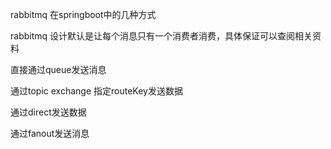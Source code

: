 rabbitmq  在springboot中的几种方式

rabbitmq 设计默认是让每个消息只有一个消费者消费，具体保证可以查阅相关资料

直接通过queue发送消息

通过topic exchange 指定routeKey发送数据

通过direct发送数据

通过fanout发送消息